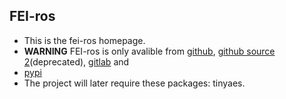## FEI-ros
* This is the fei-ros homepage.
* **WARNING** FEI-ros is only avalible from [github](https://github.com/feisoft-products/fei-ros),  [github source 2](https://github.com/devoter-fyc/fei-ros-pypi)(deprecated), [gitlab](https://gitlab.com/devoter-fyc/fei-ros) and   
* [pypi](https://pypi.org/project/feios)
* The project will later require these packages:  tinyaes.